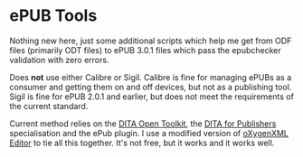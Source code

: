 # ePUB Tools

Nothing new here, just some additional scripts which help me get from ODF files (primarily ODT files) to ePUB 3.0.1 files which pass the epubchecker validation with zero errors.

Does **not** use either Calibre or Sigil.  Calibre is fine for managing ePUBs as a consumer and getting them on and off devices, but not as a publishing tool.  Sigil is fine for ePUB 2.0.1 and earlier, but does not meet the requirements of the current standard.

Current method relies on the [DITA Open Toolkit](https://github.com/dita-ot/dita-ot), the [DITA for Publishers](http://www.dita4publishers.org) specialisation and the ePub plugin.  I use a modified version of [oXygenXML Editor](http://www.oxygenxml.com/) to tie all this together.  It's not free, but it works and it works well.


